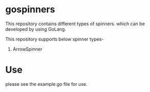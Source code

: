 # gospinners
This repository contains different types of spinners. which can be developed by using GoLang.

This repository supports below spinner types-
1) ArrowSpinner

# Use
please see the example.go file for use.


